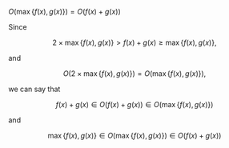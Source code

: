 $O(\max\{f(x), g(x)\}) = O(f(x) + g(x))$

Since

$$
2 \times \max\{f(x), g(x)\} > f(x) + g(x) \geq \max\{f(x), g(x)\},
$$

and 

$$
O(2 \times \max\{f(x), g(x)\}) = O(\max\{f(x), g(x)\}),$$

we can say that

$$
f(x) + g(x) \in O(f(x) + g(x)) \in O(\max\{f(x), g(x)\})
$$

and 

$$
\max\{f(x), g(x)\} \in O(\max\{f(x), g(x)\}) \in O(f(x) + g(x))
$$